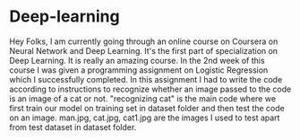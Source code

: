 # Deep-learning

Hey Folks,
I am currently going through an online course on Coursera on Neural Network and Deep Learning. It's the first part of specialization on Deep Learning.
It is really an amazing course. 
In the 2nd week of this course I was given a programming assignment on Logistic Regression which I successfully completed.
In this assignment I had to write the code according to instructions to recognize whether an image passed to the code is an image of a cat or not.
"recognizing cat" is the main code where we first train our model on training set in dataset folder and then test the code on an image.
man.jpg, cat.jpg, cat1.jpg are the images I used to test apart from test dataset in dataset folder.
